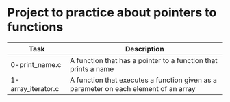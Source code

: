 # Project to practice about pointers to functions
| Task		  	| Description		|
| --------------------- | --------------------- |
| 0-print_name.c	| A function that has a pointer to a function that prints a name |
| 1-array_iterator.c	| A function that executes a function given as a parameter on each element of an array |


